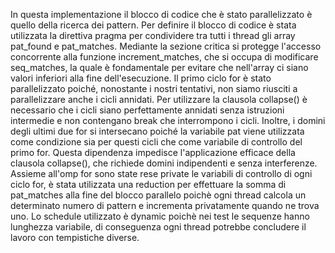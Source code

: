In questa implementazione il blocco di codice che è stato parallelizzato è quello della ricerca dei pattern.
Per definire il blocco di codice è stata utilizzata la direttiva pragma per condividere tra tutti i thread gli array pat_found e pat_matches. Mediante la sezione critica si protegge l'accesso concorrente alla funzione increment_matches, che si occupa di modificare seq_matches, la quale è fondamentale per evitare che nell'array ci siano valori inferiori alla fine dell'esecuzione.
Il primo ciclo for è stato parallelizzato poiché, nonostante i nostri tentativi, non siamo riusciti a parallelizzare anche i cicli annidati. Per utilizzare la clausola collapse() è necessario che i cicli siano perfettamente annidati senza istruzioni intermedie e non contengano break che interrompono i cicli. Inoltre, i domini degli ultimi due for si intersecano poiché la variabile pat viene utilizzata come condizione sia per questi cicli che come variabile di controllo del primo for. Questa dipendenza impedisce l'applicazione efficace della clausola collapse(), che richiede domini indipendenti e senza interferenze.
Assieme all'omp for sono state rese private le variabili di controllo di ogni ciclo for, è stata utilizzata una reduction per effettuare la somma di pat_matches alla fine del blocco parallelo poichè ogni thread calcola un determinato numero di pattern e incrementa privatamente quando ne trova uno.
Lo schedule utilizzato è dynamic poichè nei test le sequenze hanno lunghezza variabile, di conseguenza ogni thread potrebbe concludere il lavoro con tempistiche diverse.
